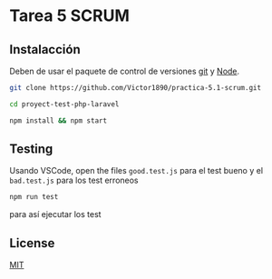 # Tarea 5 SCRUM

## Instalacción

Deben de usar el paquete de control de versiones [git](https://git-scm.com/downloads) y [Node](https://laravel.com/docs/8.x/installation).

```bash
git clone https://github.com/Victor1890/practica-5.1-scrum.git
```

```bash
cd proyect-test-php-laravel
```

```bash
npm install && npm start
```

## Testing

Usando VSCode, open the files `good.test.js` para el test bueno y el `bad.test.js` para los test erroneos

```bash
npm run test
```

para así ejecutar los test

## License
[MIT](https://choosealicense.com/licenses/mit/)
